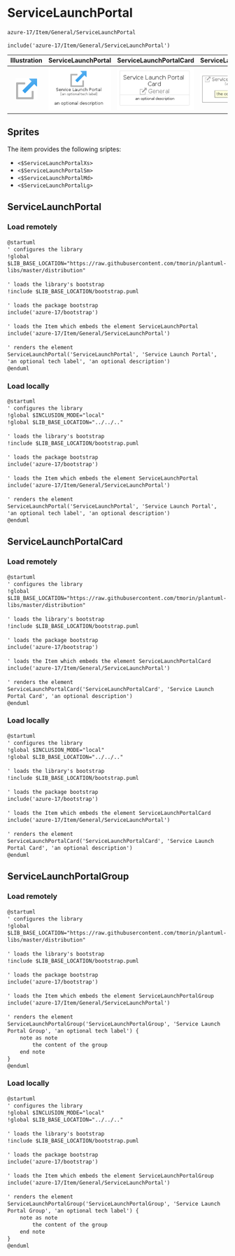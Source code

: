 # ServiceLaunchPortal


```text
azure-17/Item/General/ServiceLaunchPortal
```

```text
include('azure-17/Item/General/ServiceLaunchPortal')
```



| Illustration | ServiceLaunchPortal | ServiceLaunchPortalCard | ServiceLaunchPortalGroup |
| :---: | :---: | :---: | :---: |
| ![illustration for Illustration](../../../azure-17/Item/General/ServiceLaunchPortal.png) | ![illustration for ServiceLaunchPortal](../../../azure-17/Item/General/ServiceLaunchPortal.Local.png) | ![illustration for ServiceLaunchPortalCard](../../../azure-17/Item/General/ServiceLaunchPortalCard.Local.png) | ![illustration for ServiceLaunchPortalGroup](../../../azure-17/Item/General/ServiceLaunchPortalGroup.Local.png) |



## Sprites
The item provides the following sriptes:

- `<$ServiceLaunchPortalXs>`
- `<$ServiceLaunchPortalSm>`
- `<$ServiceLaunchPortalMd>`
- `<$ServiceLaunchPortalLg>`





## ServiceLaunchPortal

### Load remotely
```plantuml
@startuml
' configures the library
!global $LIB_BASE_LOCATION="https://raw.githubusercontent.com/tmorin/plantuml-libs/master/distribution"

' loads the library's bootstrap
!include $LIB_BASE_LOCATION/bootstrap.puml

' loads the package bootstrap
include('azure-17/bootstrap')

' loads the Item which embeds the element ServiceLaunchPortal
include('azure-17/Item/General/ServiceLaunchPortal')

' renders the element
ServiceLaunchPortal('ServiceLaunchPortal', 'Service Launch Portal', 'an optional tech label', 'an optional description')
@enduml
```

### Load locally
```plantuml
@startuml
' configures the library
!global $INCLUSION_MODE="local"
!global $LIB_BASE_LOCATION="../../.."

' loads the library's bootstrap
!include $LIB_BASE_LOCATION/bootstrap.puml

' loads the package bootstrap
include('azure-17/bootstrap')

' loads the Item which embeds the element ServiceLaunchPortal
include('azure-17/Item/General/ServiceLaunchPortal')

' renders the element
ServiceLaunchPortal('ServiceLaunchPortal', 'Service Launch Portal', 'an optional tech label', 'an optional description')
@enduml
```

## ServiceLaunchPortalCard

### Load remotely
```plantuml
@startuml
' configures the library
!global $LIB_BASE_LOCATION="https://raw.githubusercontent.com/tmorin/plantuml-libs/master/distribution"

' loads the library's bootstrap
!include $LIB_BASE_LOCATION/bootstrap.puml

' loads the package bootstrap
include('azure-17/bootstrap')

' loads the Item which embeds the element ServiceLaunchPortalCard
include('azure-17/Item/General/ServiceLaunchPortal')

' renders the element
ServiceLaunchPortalCard('ServiceLaunchPortalCard', 'Service Launch Portal Card', 'an optional description')
@enduml
```

### Load locally
```plantuml
@startuml
' configures the library
!global $INCLUSION_MODE="local"
!global $LIB_BASE_LOCATION="../../.."

' loads the library's bootstrap
!include $LIB_BASE_LOCATION/bootstrap.puml

' loads the package bootstrap
include('azure-17/bootstrap')

' loads the Item which embeds the element ServiceLaunchPortalCard
include('azure-17/Item/General/ServiceLaunchPortal')

' renders the element
ServiceLaunchPortalCard('ServiceLaunchPortalCard', 'Service Launch Portal Card', 'an optional description')
@enduml
```

## ServiceLaunchPortalGroup

### Load remotely
```plantuml
@startuml
' configures the library
!global $LIB_BASE_LOCATION="https://raw.githubusercontent.com/tmorin/plantuml-libs/master/distribution"

' loads the library's bootstrap
!include $LIB_BASE_LOCATION/bootstrap.puml

' loads the package bootstrap
include('azure-17/bootstrap')

' loads the Item which embeds the element ServiceLaunchPortalGroup
include('azure-17/Item/General/ServiceLaunchPortal')

' renders the element
ServiceLaunchPortalGroup('ServiceLaunchPortalGroup', 'Service Launch Portal Group', 'an optional tech label') {
    note as note
        the content of the group
    end note
}
@enduml
```

### Load locally
```plantuml
@startuml
' configures the library
!global $INCLUSION_MODE="local"
!global $LIB_BASE_LOCATION="../../.."

' loads the library's bootstrap
!include $LIB_BASE_LOCATION/bootstrap.puml

' loads the package bootstrap
include('azure-17/bootstrap')

' loads the Item which embeds the element ServiceLaunchPortalGroup
include('azure-17/Item/General/ServiceLaunchPortal')

' renders the element
ServiceLaunchPortalGroup('ServiceLaunchPortalGroup', 'Service Launch Portal Group', 'an optional tech label') {
    note as note
        the content of the group
    end note
}
@enduml
```

